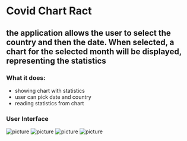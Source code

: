 # Covid Chart Ract
## the application allows the user to select the country and then the date. When selected, a chart for the selected month will be displayed, representing the statistics
### What it does: </br>
* showing chart with statistics
* user can pick date and country
* reading statistics from chart

### User Interface
![picture](https://github.com/KWiduch/covid-chart-react/blob/main/public/1.PNG)
![picture](https://github.com/KWiduch/covidChart-react/main/covid-chart-react/blob/main/public/2.png?raw=true) 
![picture](https://github.com/KWiduch/covidChart-react/covid-chart-react/blob/main/public/3.png?raw=true) 
![picture](https://github.com/KWiduch/covidChart-react/covid-chart-react/blob/main/public/4.png?raw=true) 
</br>



